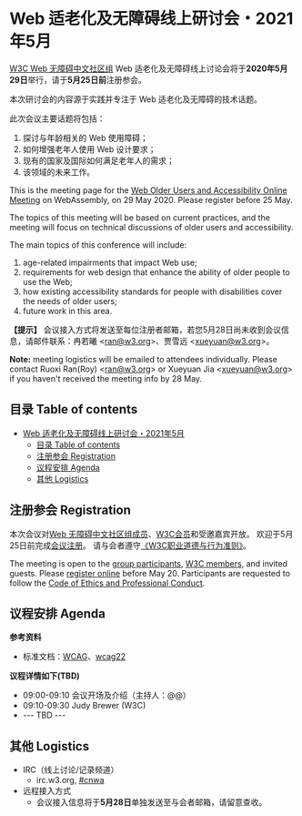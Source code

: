 # Web 适老化及无障碍线上研讨会・2021年5月

[W3C Web 无障碍中文社区组](https://www.w3.org/community/cnwa/) Web 适老化及无障碍线上讨论会将于**2020年5月29日**举行，请于**5月25日前**注册参会。

本次研讨会的内容源于实践并专注于 Web 适老化及无障碍的技术话题。

此次会议主要话题将包括：
1. 探讨与年龄相关的 Web 使用障碍；
2. 如何增强老年人使用 Web 设计要求；
3. 现有的国家及国际如何满足老年人的需求；
4. 该领域的未来工作。


This is the meeting page for the [Web Older Users and Accessibility Online Meeting](https://www.w3.org/community/cnwa/) on WebAssembly, on 29 May 2020. Please register before 25 May. 

The topics of this meeting will be based on current practices, and the meeting will focus on technical discussions of older users and accessibility.

The main topics of this conference will include:
1. age-related impairments that impact Web use;
2. requirements for web design that enhance the ability of older people to use the Web;
3. how existing accessibility standards for people with disabilities cover the needs of older users;
4. future work in this area.

**【提示】** 会议接入方式将发送至每位注册者邮箱，若您5月28日尚未收到会议信息，请邮件联系：冉若曦 <<ran@w3.org>>、贾雪远 <<xueyuan@w3.org>>。

**Note:** meeting logistics will be emailed to attendees individually. Please contact Ruoxi Ran(Roy)  <<ran@w3.org>> or Xueyuan Jia  <<xueyuan@w3.org>> if you haven't received the meeting info by 28 May.



## 目录 Table of contents

- [Web 适老化及无障碍线上研讨会・2021年5月](#web-适老化及无障碍线上研讨会2021年5月)
  - [目录 Table of contents](#目录-table-of-contents)
  - [注册参会 Registration](#注册参会-registration)
  - [议程安排 Agenda](#议程安排-agenda)
  - [其他 Logistics](#其他-logistics)

## 注册参会 Registration

本次会议对[Web 无障碍中文社区组成员](https://www.w3.org/community/cnwa/)、[W3C会员](https://www.w3.org/Consortium/Member/List)和受邀嘉宾开放。
欢迎于5月25日前完成[会议注册](@@)。
请与会者遵守[《W3C职业道德与行为准则》](https://www.w3.org/Consortium/cepc/)。

The meeting is open to the [group participants](https://www.w3.org/community/cnwa/), [W3C members](https://www.w3.org/Consortium/Member/List), and invited guests. 
Please [register online](@@) before May 20.
Participants are requested to follow the [Code of Ethics and Professional Conduct](https://www.w3.org/Consortium/cepc/).


## 议程安排 Agenda

**参考资料**

* 标准文档：[WCAG](https://www.w3.org/TR/wcag21/)、[wcag22](https://www.w3.org/TR/wcag22/)

**议程详情如下(TBD)**

* 09:00-09:10  会议开场及介绍（主持人：@@）
* 09:10-09:30  Judy Brewer (W3C)
* --- TBD ---


## 其他 Logistics

* IRC（线上讨论/记录频道）
  * irc.w3.org, <a href="http://irc.w3.org/?channels=#cnwa">#cnwa</a>
* 远程接入方式
  * 会议接入信息将于**5月28日**单独发送至与会者邮箱，请留意查收。
